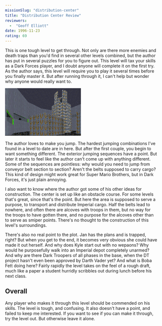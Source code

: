 ```yaml
---
missionSlug: "distribution-center"
title: "Distribution Center Review"
reviewers: 
  -  "Geoff Elliott"
date: 1996-11-23
rating: 69
---
```


This is one tough level to get through. Not only are there more enemies and death traps than you'd find in several other levels combined, but the author has put in several puzzles for you to figure out. This level will tax your skills as a Dark Forces player, and I doubt anyone will complete it on the first try. As the author says, this level will require you to play it several times before you finally master it. But after running through it, I can't help but wonder why anyone would really want to.

![Distribution Center screenshot](./dist15.png "The author has set up many great looking areas in this level, and most are very difficult to reach. They also fail to serve a purpose.")

The author loves to make you jump. The hardest jumping combinations I've found in a level to date are in here. But after the first couple, you begin to want something different. The exterior jumping sequences have a point. But later it starts to feel like the author can't come up with anything different. Some of the sequences are pointless: why would you need to jump from conveyor belt section to section? Aren't the belts supposed to carry cargo? This kind of design might work great for Super Mario Brothers, but in Dark Forces, it's just plain annoying.

I also want to know where the author got some of his other ideas for construction. The center is set up like an obstacle course. For some levels that's great, since that's the point. But here the area is supposed to serve a purpose, to transport and distribute Imperial cargo. Half the belts lead to nowhere, and often there are alcoves with troops in them, but no way for the troops to have gotten there, and no purpose for the alcoves other than to serve as smiper points. There's no thought to the construction of this level's surroundings.

There's also no real point to the plot. Jan has the plans and is trapped, right? But when you get to the end, it becomes very obvious she could have made it out herself. And why does Kyle start out with no wepaons? Why would he purposefully walk into an Imperial depot completely unarmed? And why are there Dark Troopers of all phases in the base, when the DT project hasn't even been approved by Darth Vader yet? And what is Boba Fett doing here? Fairly rapidly the level takes on the feel of a rough draft, much like a paper a student hurridly scribbles out during lunch before his next class.

## Overall

Any player who makes it through this level should be commended on his skills. The level is tough, and confusing. It also doesn't have a point, and failed to keep me interested. If you want to see if you can make it through, try the level out. But otherwise leave it alone.
